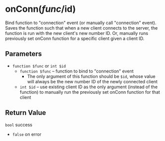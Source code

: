 # onConn($func/$id)
Bind function to "connection" event (or manually call "connection" event).  
Saves the function such that when a new client connects to the server, the function is run with the new client's new number ID. Or, manually runs previously set onConn function for a specific client given a client ID.

## Parameters
  - `function $func` or `int $id`
      - `function $func` – function to bind to "connection" event
         - The only argument of this function should be `$id`, whose value will always be the new number ID of the newly connected client  
      - `int $id` – use existing client ID as the only argument (instead of the function) to manually run the previously set onConn function for that client

## Return Value
`bool` success
  - `false` on error
